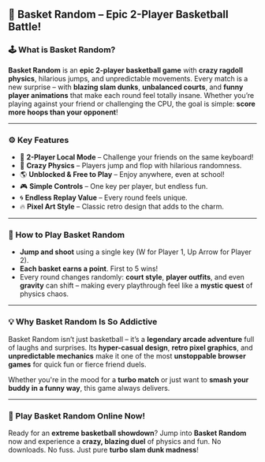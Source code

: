 ## 🏀 Basket Random – Epic 2-Player Basketball Battle!

### 🕹️ What is Basket Random?

**Basket Random** is an **epic 2-player basketball game** with **crazy ragdoll physics**, hilarious jumps, and unpredictable movements. Every match is a new surprise – with **blazing slam dunks**, **unbalanced courts**, and **funny player animations** that make each round feel totally insane. Whether you’re playing against your friend or challenging the CPU, the goal is simple: **score more hoops than your opponent**!

---

### ⚙️ Key Features

* 🏀 **2-Player Local Mode** – Challenge your friends on the same keyboard!
* 🤪 **Crazy Physics** – Players jump and flop with hilarious randomness.
* 🌎 **Unblocked & Free to Play** – Enjoy anywhere, even at school!
* 🎮 **Simple Controls** – One key per player, but endless fun.
* 🌀 **Endless Replay Value** – Every round feels unique.
* 🔥 **Pixel Art Style** – Classic retro design that adds to the charm.

---

### 🎯 How to Play Basket Random

* **Jump and shoot** using a single key (W for Player 1, Up Arrow for Player 2).
* **Each basket earns a point**. First to 5 wins!
* Every round changes randomly: **court style**, **player outfits**, and even **gravity** can shift – making every playthrough feel like a **mystic quest** of physics chaos.

---

### 💡 Why Basket Random Is So Addictive

Basket Random isn’t just basketball – it’s a **legendary arcade adventure** full of laughs and surprises. Its **hyper-casual design**, **retro pixel graphics**, and **unpredictable mechanics** make it one of the most **unstoppable browser games** for quick fun or fierce friend duels.

Whether you're in the mood for a **turbo match** or just want to **smash your buddy in a funny way**, this game always delivers.

---

### 🚀 Play Basket Random Online Now!

Ready for an **extreme basketball showdown**?
Jump into **Basket Random** now and experience a **crazy, blazing duel** of physics and fun. No downloads. No fuss. Just pure **turbo slam dunk madness**!

